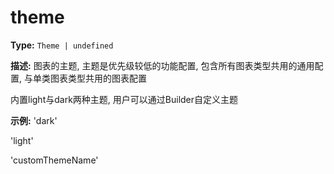 # theme

**Type:** `Theme | undefined`

**描述:**
图表的主题, 主题是优先级较低的功能配置, 包含所有图表类型共用的通用配置, 与单类图表类型共用的图表配置
  
  内置light与dark两种主题, 用户可以通过Builder自定义主题

**示例:**
'dark'
  
  'light'
  
  'customThemeName'

